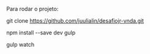 Para rodar o projeto:

git clone https://github.com/juulialin/desafiojr-vnda.git
<p>npm install --save dev gulp</p>
<p>gulp watch</p>

